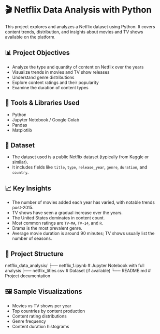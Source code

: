 # 🎬 Netflix Data Analysis with Python

This project explores and analyzes a Netflix dataset using Python. It covers content trends, distribution, and insights about movies and TV shows available on the platform.

## 📊 Project Objectives

- Analyze the type and quantity of content on Netflix over the years
- Visualize trends in movies and TV show releases
- Understand genre distributions
- Explore content ratings and their popularity
- Examine the duration of content types

## 🧰 Tools & Libraries Used

- Python
- Jupyter Notebook / Google Colab
- Pandas
- Matplotlib

## 📁 Dataset

- The dataset used is a public Netflix dataset (typically from Kaggle or similar).
- It includes fields like `title`, `type`, `release_year`, `genre`, `duration`, and `country`.

## 📈 Key Insights

- The number of movies added each year has varied, with notable trends post-2015.
- TV shows have seen a gradual increase over the years.
- The United States dominates in content count.
- Most common ratings are `TV-MA`, `TV-14`, and `R`.
- Drama is the most prevalent genre.
- Average movie duration is around 90 minutes; TV shows usually list the number of seasons.

## 📂 Project Structure

netflix_data_analysis/
├── netflix_1.ipynb # Jupyter Notebook with full analysis
├── netflix_titles.csv # Dataset (if available)
└── README.md # Project documentation

## 🖼️ Sample Visualizations

- Movies vs TV shows per year
- Top countries by content production
- Content rating distributions
- Genre frequency
- Content duration histograms
